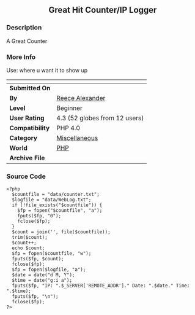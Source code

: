 ﻿<div align="center">

## Great Hit Counter/IP Logger


</div>

### Description

A Great Counter
 
### More Info
 
Use: <?php include("counter.php"); ?> where u want it to show up


<span>             |<span>
---                |---
**Submitted On**   |
**By**             |[Reece Alexander](https://github.com/Planet-Source-Code/PSCIndex/blob/master/ByAuthor/reece-alexander.md)
**Level**          |Beginner
**User Rating**    |4.3 (52 globes from 12 users)
**Compatibility**  |PHP 4\.0
**Category**       |[Miscellaneous](https://github.com/Planet-Source-Code/PSCIndex/blob/master/ByCategory/miscellaneous__8-1.md)
**World**          |[PHP](https://github.com/Planet-Source-Code/PSCIndex/blob/master/ByWorld/php.md)
**Archive File**   |[](https://github.com/Planet-Source-Code/reece-alexander-great-hit-counter-ip-logger__8-726/archive/master.zip)





### Source Code

```
<?php
  $countfile = "data/counter.txt";
  $logfile = "data/WebLog.txt";
  if (!file_exists("$countfile")) {
    $fp = fopen("$countfile", "a");
    fputs($fp, "0");
    fclose($fp);
  }
  $count = join('', file($countfile));
  trim($count);
  $count++;
  echo $count;
  $fp = fopen($countfile, "w");
  fputs($fp, $count);
  fclose($fp);
  $fp = fopen($logfile, "a");
  $date = date("d M, Y");
  $time = date("g:i a");
  fputs($fp, "IP: ".$_SERVER['REMOTE_ADDR']." Date: ".$date." Time: ".$time);
  fputs($fp, "\n");
  fclose($fp);
?>
```


